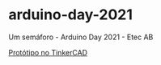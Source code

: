 # arduino-day-2021
Um semáforo - Arduino Day 2021 - Etec AB

[Protótipo no TinkerCAD](https://www.tinkercad.com/things/7SCvv4u2DBM)